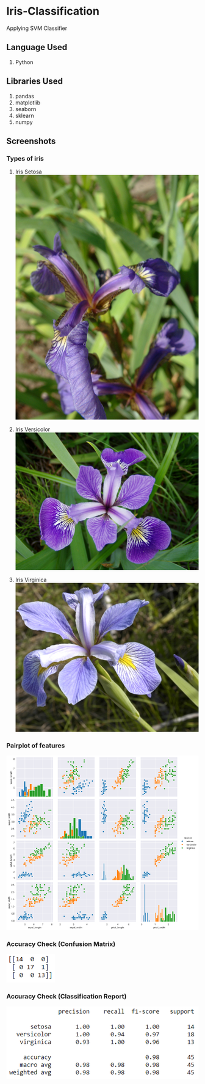 # Iris-Classification
Applying SVM Classifier

## Language Used
1. Python

## Libraries Used
1. pandas
2. matplotlib
3. seaborn
4. sklearn
5. numpy

## Screenshots

### Types of iris
1. Iris Setosa
![alt](https://github.com/vibhuti03/Iris-Classification/blob/master/Iris-setosa.jpg) 

2. Iris Versicolor
![alt](https://github.com/vibhuti03/Iris-Classification/blob/master/Iris-versicolor.jpg) 

3. Iris Virginica
![alt](https://github.com/vibhuti03/Iris-Classification/blob/master/Iris-virginica.jpg)

### Pairplot of features
![alt](https://github.com/vibhuti03/Iris-Classification/blob/master/pairplot.png)

### Accuracy Check (Confusion Matrix)
![alt](https://github.com/vibhuti03/Iris-Classification/blob/master/confusionmatrix.png)

### Accuracy Check (Classification Report)
![alt](https://github.com/vibhuti03/Iris-Classification/blob/master/classificationreport.png)

